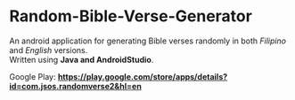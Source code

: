 # Random-Bible-Verse-Generator
An android application for generating Bible verses randomly in both <i>Filipino</i> and <i>English</i> versions. <br/>
Written using <b>Java and AndroidStudio</b>. <br/>

Google Play: <b>https://play.google.com/store/apps/details?id=com.jsos.randomverse2&hl=en</b>

